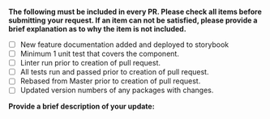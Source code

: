 **The following must be included in every PR. Please check all items before submitting your request.
If an item can not be satisfied, please provide a brief explanation as to why the item is not included.**

- [ ] New feature documentation added and deployed to storybook
- [ ] Minimum 1 unit test that covers the component.
- [ ] Linter run prior to creation of pull request.
- [ ] All tests run and passed prior to creation of pull request.
- [ ] Rebased from Master prior to creation of pull request.
- [ ] Updated version numbers of any packages with changes.

**Provide a brief description of your update:**
